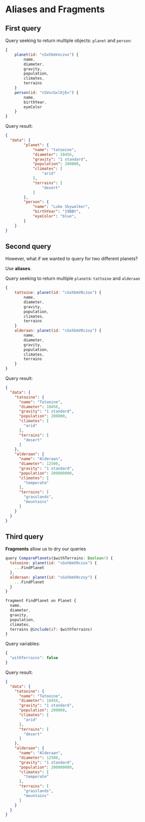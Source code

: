 # Aliases and Fragments

## First query

Query seeking to return multiple objects: `planet` and `person`:

```js
{
    planet(id: "cGxhbmVoczox") {
        name,
        diameter,
        gravity,
        population,
        climates,
        terrains
    }
    person(id: "cGVvcGxlOjE=") {
        name,
        birthYear,
        eyeColor
    }
}
```

Query result:

```json
{
  "data": {
        "planet": {
            "name": "tatooine",
            "diameter": 10456,
            "gravity": "1 standard",
            "population": 200000,
            "climates": [
                "arid"
            ],
            "terrains": [
                "desert"
            ]
        },
        "person": {
            "name": "Luke Skywalker",
            "birthYear": "19BBY",
            "eyeColor": "blue",
        }
    }
}
```

## Second query

However, what if we wanted to query for two different planets?

Use **aliases**.

Query seeking to return multiple `planet`s: `tattoine` and `alderaan`

```js
{
    tattoine: planet(id: "cGxhbmV0czox") {
        name,
        diameter,
        gravity,
        population,
        climates,
        terrains
    }
    alderaan: planet(id: "cGxhbmV0czoy") {
        name,
        diameter,
        gravity,
        population,
        climates,
        terrains
    }
}
```

Query result:

```json
{
  "data": {
    "tatooine": {
      "name": "Tatooine",
      "diameter": 10456,
      "gravity": "1 standard",
      "population": 200000,
      "climates": [
        "arid"
      ],
      "terrains": [
        "desert"
      ]
    },
    "alderaan": {
      "name": "Alderaan",
      "diameter": 12500,
      "gravity": "1 standard",
      "population": 200000000,
      "climates": [
        "temperate"
      ],
      "terrains": [
        "grasslands",
        "mountains"
      ]
    }
  }
}
```

## Third query

**Fragments** allow us to dry our queries

```js
query ComparePlanets($withTerrains: Boolean!) {
  tatooine: planet(id: "cGxhbmV0czox") {
    ...FindPlanet
  },
  alderaan: planet(id: "cGxhbmV0czoy") {
    ...FindPlanet
  }
}

fragment FindPlanet on Planet {
  name,
  diameter,
  gravity,
  population,
  climates,
  terrains @include(if: $withTerrains)
}
```

Query variables:

```js
{
  "withTerrains": false
}
```

Query result:

```json
{
  "data": {
    "tatooine": {
      "name": "Tatooine",
      "diameter": 10456,
      "gravity": "1 standard",
      "population": 200000,
      "climates": [
        "arid"
      ],
      "terrains": [
        "desert"
      ]
    },
    "alderaan": {
      "name": "Alderaan",
      "diameter": 12500,
      "gravity": "1 standard",
      "population": 200000000,
      "climates": [
        "temperate"
      ],
      "terrains": [
        "grasslands",
        "mountains"
      ]
    }
  }
}
```
